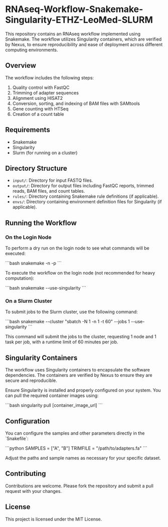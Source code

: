 # RNAseq-Workflow-Snakemake-Singularity-ETHZ-LeoMed-SLURM

This repository contains an RNAseq workflow implemented using Snakemake. The workflow utilizes Singularity containers, which are verified by Nexus, to ensure reproducibility and ease of deployment across different computing environments.

## Overview

The workflow includes the following steps:
1. Quality control with FastQC
2. Trimming of adapter sequences
3. Alignment using HISAT2
4. Conversion, sorting, and indexing of BAM files with SAMtools
5. Gene counting with HTSeq
6. Creation of a count table

## Requirements

- Snakemake
- Singularity
- Slurm (for running on a cluster)

## Directory Structure

- `input/`: Directory for input FASTQ files.
- `output/`: Directory for output files including FastQC reports, trimmed reads, BAM files, and count tables.
- `rules/`: Directory containing Snakemake rule definitions (if applicable).
- `envs/`: Directory containing environment definition files for Singularity (if applicable).

## Running the Workflow

### On the Login Node

To perform a dry run on the login node to see what commands will be executed:

\`\`\`bash
snakemake -n -p
\`\`\`

To execute the workflow on the login node (not recommended for heavy computation):

\`\`\`bash
snakemake --use-singularity
\`\`\`

### On a Slurm Cluster

To submit jobs to the Slurm cluster, use the following command:

\`\`\`bash
snakemake --cluster "sbatch -N 1 -n 1 -t 60" --jobs 1 --use-singularity
\`\`\`

This command will submit the jobs to the cluster, requesting 1 node and 1 task per job, with a runtime limit of 60 minutes per job.

## Singularity Containers

The workflow uses Singularity containers to encapsulate the software dependencies. The containers are verified by Nexus to ensure they are secure and reproducible.

Ensure Singularity is installed and properly configured on your system. You can pull the required container images using:

\`\`\`bash
singularity pull [container_image_url]
\`\`\`

## Configuration

You can configure the samples and other parameters directly in the \`Snakefile\`:

\`\`\`python
SAMPLES = ["A", "B"]
TRIMFILE = "/path/to/adapters.fa"
\`\`\`

Adjust the paths and sample names as necessary for your specific dataset.

## Contributing

Contributions are welcome. Please fork the repository and submit a pull request with your changes.

## License

This project is licensed under the MIT License.
